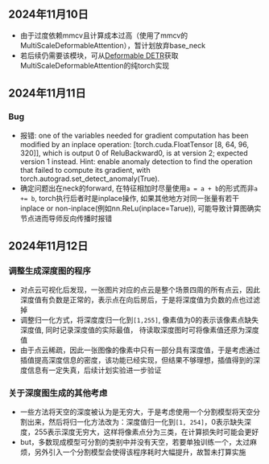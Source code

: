 ## 2024年11月10日
- 由于过度依赖mmcv且计算成本过高（使用了mmcv的MultiScaleDeformableAttention），暂计划放弃base_neck
- 若后续仍需要该模块，可从[Deformable DETR](https://github.com/fundamentalvision/Deformable-DETR/blob/main/models/ops/modules/ms_deform_attn.py)获取MultiScaleDeformableAttention的纯torch实现


## 2024年11月11日

### Bug
- 报错:  one of the variables needed for gradient computation has been modified by an inplace operation: [torch.cuda.FloatTensor [8, 64, 96, 320]], which is output 0 of ReluBackward0, is at version 2; expected version 1 instead. Hint: enable anomaly detection to find the operation that failed to compute its gradient, with torch.autograd.set_detect_anomaly(True).
- 确定问题出在neck的forward, 在特征相加时尽量使用`a = a + b`的形式而非`a += b`, torch执行后者时是inplace操作, 如果其他地方对同一张量有若干inplace or non-inplace(例如nn.ReLu(inplace=Tarue)), 可能导致计算图确实节点进而导师反向传播时报错


## 2024年11月12日

### 调整生成深度图的程序
- 对点云可视化后发现，一张图片对应的点云是整个场景四周的所有点云，因此深度值有负数是正常的，表示点在向后房后，于是将深度值为负数的点也过滤掉
- 调整归一化方式，将深度度归一化到`[1,255]`, 像素值为0的表示该像素点缺失深度值, 同时记录深度值的实际最值， 待读取深度图时可将像素值还原为深度值
- 由于点云稀疏，因此一张图像的像素中只有一部分具有深度值，于是考虑通过插值提高深度信息的密度，该功能已经实现，但结果不够理想，插值得到的深度信息有一定失真，后续计划实验进一步验证

### 关于深度图生成的其他考虑
- 一些方法将天空的深度被认为是无穷大，于是考虑使用一个分割模型将天空分割出来，然后将归一化方法改为：深度值归一化到`[1, 254]`，0表示缺失深度，255表示深度无穷大，这样将像素点分为三类，在计算损失时可能会更好
- but，多数现成模型可分割的类别中并没有天空，若要单独训练一个，太过麻烦，另外引入一个分割模型会使得该程序耗时大幅提升，故暂未打算实施
    